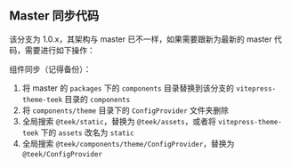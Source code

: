 ## Master 同步代码

该分支为 1.0.x，其架构与 master 已不一样，如果需要跟新为最新的 master 代码，需要进行如下操作：

组件同步（记得备份）：

1. 将 master 的 `packages` 下的 `components` 目录替换到该分支的 `vitepress-theme-teek` 目录的 `components`
2. 将 `components/theme` 目录下的 `ConfigProvider` 文件夹删除
3. 全局搜索 `@teek/static`，替换为 `@teek/assets`，或者将 `vitepress-theme-teek` 下的 `assets` 改名为 `static`
4. 全局搜索 `@teek/components/theme/ConfigProvider`，替换为 `@teek/ConfigProvider`
